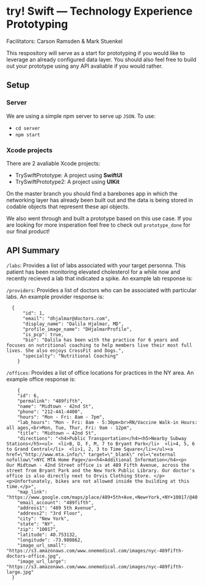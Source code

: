 # try! Swift — Technology Experience Prototyping
Facilitators: Carson Ramsden & Mark Stuenkel

This respository will serve as a start for prototyping if you would like to leverage an already configured data layer. You should also feel free to build out your prototype using any API avaliable if you would rather.

## Setup
### Server
We are using a simple npm server to serve up `JSON`. To use:
- `cd server`
- `npm start`

### Xcode projects
There are 2 avaliable Xcode projects:
- TrySwiftPrototype: A project using **SwiftUI**
- TrySwiftPrototype2: A project using **UIKit**

On the master branch you should find a barebones app in which the networking layer has already been built out and the data is being stored in codable objects that represent these api objects. 

We also went through and built a prototype based on this use case. If you are looking for more insperation feel free to check out `prototype_done` for our final product!

## API Summary
`/labs`: Provides a list of labs associated with your target personna. This patient has been monitoring elevated cholesterol for a while now and recently recieved a lab that indicated a spike. An example lab response is:

`/providers`: Provides a list of doctors who can be associated with particular labs. An example provider response is:
```    
  {
      "id": 1,
      "email": "dhjalmar@doctors.com",
      "display_name": "Dalila Hjalmar, MD",
      "profile_image_name": "DHjalmarProfile",
      "is_pcp": true,
      "bio": "Dalila has been with the practice for 6 years and focuses on nutritional coaching to help members live their most full lives. She also enjoys CrossFit and Dogs.",
      "specialty": "Nutritional Coaching"
    }
  ```
  `/offices`: Provides a list of office locations for practices in the NY area. An example office response is:
  ```
      {
      "id": 6,
      "permalink": "489fifth",
      "name": "Midtown - 42nd St",
      "phone": "212-441-4400",
      "hours": "Mon - Fri: 8am - 7pm",
      "lab_hours": "Mon - Fri: 8am - 5:30pm<br>RN/Vaccine Walk-in Hours: all ages,<br>Mon, Tue, Thur, Fri: 9am - 12pm",
      "title": "Midtown – 42nd St",
      "directions": "<h4>Public Transportation</h4><h5>Nearby Subway Stations</h5><ul>  <li>B, D, F, M, 7 to Bryant Park</li>  <li>4, 5, 6 to Grand Central</li>  <li>1, 2, 3 to Time Square</li></ul><a href=\"http://www.mta.info/\" target=\"_blank\" rel=\"external nofollow\">NYC MTA Home Page</a><h4>Additional Information</h4><p>  Our Midtown - 42nd Street office is at 489 Fifth Avenue, across the street from Bryant Park and the New York Public Library. Our doctor's office is also directly next to Orvis Clothing Store. </p><p>Unfortunately, bikes are not allowed inside the building at this time.</p>",
      "map_link": "https://www.google.com/maps/place/489+5th+Ave,+New+York,+NY+10017/@40.7531364,-73.9830508,17z/data=!3m1!4b1!4m2!3m1!1s0x89c2590045cfd5dd:0x6f00d1e5bb20dd82",
      "email_account": "489fifth",
      "address1": "489 5th Avenue",
      "address2": "3rd Floor",
      "city": "New York",
      "state": "NY",
      "zip": "10017",
      "latitude": 40.753132,
      "longitude": -73.980862,
      "image_url_small": "https://s3.amazonaws.com/www.onemedical.com/images/nyc-489fifth-doctors-office.jpg",
      "image_url_large": "https://s3.amazonaws.com/www.onemedical.com/images/nyc-489fifth-large.jpg"
    }
  ```
